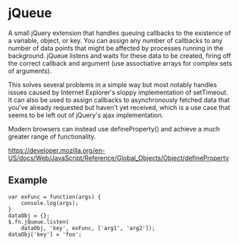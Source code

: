 jQueue
======

A small jQuery extension that handles queuing callbacks to the existence of a variable, object, or key. You can assign any number of callbacks to any number of data points that might be affected by processes running in the background. jQueue listens and waits for these data to be created, firing off the correct callback and argument (use assoctiative arrays for complex sets of arguments).

This solves several problems in a simple way but most notably handles issues caused by Internet Explorer's sloppy implementation of setTimeout. It can also be used to assign callbacks to asynchronously fetched data that you've already requested but haven't yet received, which is a use case that seems to be left out of jQuery's ajax implementation.

Modern browsers can instead use defineProperty() and achieve a much greater range of functionality.

https://developer.mozilla.org/en-US/docs/Web/JavaScript/Reference/Global_Objects/Object/defineProperty

Example
-------

    var exFunc = function(args) {
        console.log(args);
    }
    dataObj = {};
    $.fn.jQueue.listen(
        dataObj, 'key', exFunc, ['arg1', 'arg2']);
    dataObj['key'] = 'foo';
